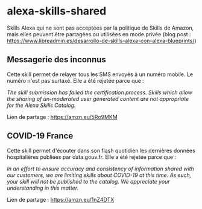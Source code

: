 # alexa-skills-shared

Skills Alexa qui ne sont pas acceptées par la politique de Skills de Amazon, mais elles peuvent être partagées ou utilisées en mode privée (blog post : https://www.libreadmin.es/desarrollo-de-skills-alexa-con-alexa-blueprints/) 

## Messagerie des inconnus

Cette skill permet de relayer tous les SMS envoyés à un numéro mobile. Le numéro n'est pas surtaxé. Elle a été rejetée parce que :

*The skill submission has failed the certification process. Skills which allow the sharing of un-moderated user generated content are not appropriate for the Alexa Skills Catalog.*

Lien de partage : https://amzn.eu/5Ro9MKM

## COVID-19 France

Cette skill permet d'écouter dans son flash quotidien les dernières données hospitalières publiées par data.gouv.fr. Elle a été rejetée parce que :

*In an effort to ensure accuracy and consistency of information shared with our customers, we are limiting skills about COVID-19 at this time. As such, your skill will not be published to the catalog. We appreciate your understanding in this matter.*

Lien de partage : https://amzn.eu/1nZ4DTX
